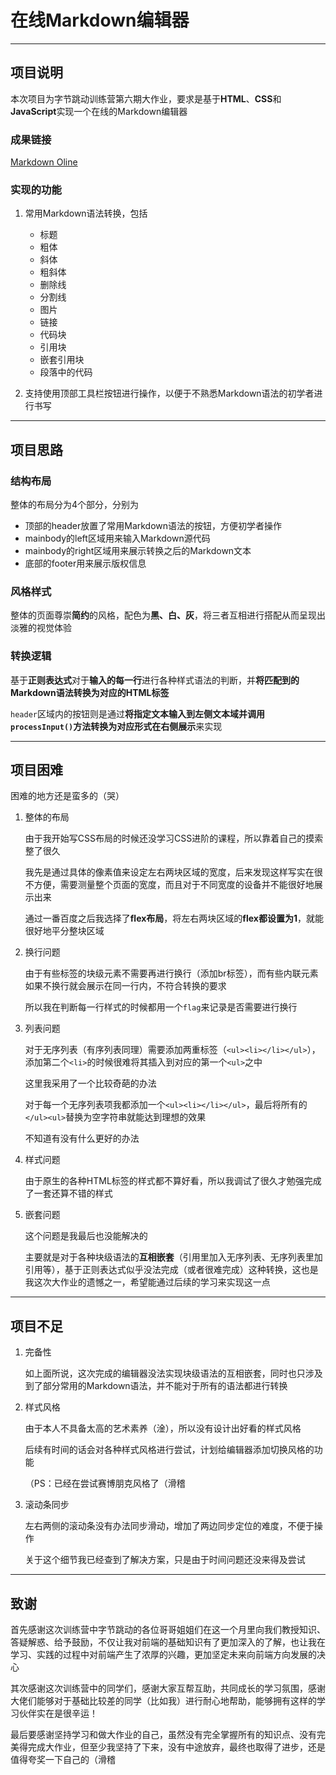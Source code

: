 # 在线Markdown编辑器



---



## 项目说明

本次项目为字节跳动训练营第六期大作业，要求是基于**HTML**、**CSS**和**JavaScript**实现一个在线的Markdown编辑器



### 成果链接

[Markdown Oline](https://linzs148.github.io/tech-training-camp-frontend/)



### 实现的功能

1. 常用Markdown语法转换，包括

   * 标题
   * 粗体
   * 斜体
   * 粗斜体
   * 删除线
   * 分割线
   * 图片
   * 链接
   * 代码块
   * 引用块
   * 嵌套引用块
   * 段落中的代码
2. 支持使用顶部工具栏按钮进行操作，以便于不熟悉Markdown语法的初学者进行书写



---



## 项目思路



### 结构布局

整体的布局分为4个部分，分别为

* 顶部的header放置了常用Markdown语法的按钮，方便初学者操作
* mainbody的left区域用来输入Markdown源代码
* mainbody的right区域用来展示转换之后的Markdown文本
* 底部的footer用来展示版权信息



### 风格样式

整体的页面尊崇**简约**的风格，配色为**黑、白、灰**，将三者互相进行搭配从而呈现出淡雅的视觉体验



### 转换逻辑

基于**正则表达式**对于**输入的每一行**进行各种样式语法的判断，并**将匹配到的Markdown语法转换为对应的HTML标签**

`header`区域内的按钮则是通过**将指定文本输入到左侧文本域并调用`processInput()`方法转换为对应形式在右侧展示**来实现



---



## 项目困难

困难的地方还是蛮多的（哭）

1. 整体的布局

   由于我开始写CSS布局的时候还没学习CSS进阶的课程，所以靠着自己的摸索整了很久

   我先是通过具体的像素值来设定左右两块区域的宽度，后来发现这样写实在很不方便，需要测量整个页面的宽度，而且对于不同宽度的设备并不能很好地展示出来

   通过一番百度之后我选择了**flex布局**，将左右两块区域的**flex都设置为1**，就能很好地平分整块区域

2. 换行问题

   由于有些标签的块级元素不需要再进行换行（添加br标签），而有些内联元素如果不换行就会展示在同一行内，不符合转换的要求

   所以我在判断每一行样式的时候都用一个`flag`来记录是否需要进行换行

3. 列表问题

   对于无序列表（有序列表同理）需要添加两重标签（`<ul><li></li></ul>`），添加第二个`<li>`的时候很难将其插入到对应的第一个`<ul>`之中

   这里我采用了一个比较奇葩的办法

   对于每一个无序列表项我都添加一个`<ul><li></li></ul>`，最后将所有的`</ul><ul>`替换为空字符串就能达到理想的效果

   不知道有没有什么更好的办法

4. 样式问题

   由于原生的各种HTML标签的样式都不算好看，所以我调试了很久才勉强完成了一套还算不错的样式

5. 嵌套问题

   这个问题是我最后也没能解决的

   主要就是对于各种块级语法的**互相嵌套**（引用里加入无序列表、无序列表里加引用等），基于正则表达式似乎没法完成（或者很难完成）这种转换，这也是我这次大作业的遗憾之一，希望能通过后续的学习来实现这一点



---



## 项目不足



1. 完备性

   如上面所说，这次完成的编辑器没法实现块级语法的互相嵌套，同时也只涉及到了部分常用的Markdown语法，并不能对于所有的语法都进行转换

2. 样式风格

   由于本人不具备太高的艺术素养（淦），所以没有设计出好看的样式风格

   后续有时间的话会对各种样式风格进行尝试，计划给编辑器添加切换风格的功能

   （PS：已经在尝试赛博朋克风格了（滑稽

3. 滚动条同步

   左右两侧的滚动条没有办法同步滑动，增加了两边同步定位的难度，不便于操作

   关于这个细节我已经查到了解决方案，只是由于时间问题还没来得及尝试



---



## 致谢

首先感谢这次训练营中字节跳动的各位哥哥姐姐们在这一个月里向我们教授知识、答疑解惑、给予鼓励，不仅让我对前端的基础知识有了更加深入的了解，也让我在学习、实践的过程中对前端产生了浓厚的兴趣，更加坚定未来向前端方向发展的决心

其次感谢这次训练营中的同学们，感谢大家互帮互助，共同成长的学习氛围，感谢大佬们能够对于基础比较差的同学（比如我）进行耐心地帮助，能够拥有这样的学习伙伴实在是很辛运！

最后要感谢坚持学习和做大作业的自己，虽然没有完全掌握所有的知识点、没有完美得完成大作业，但至少我坚持了下来，没有中途放弃，最终也取得了进步，还是值得夸奖一下自己的（滑稽
